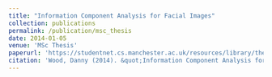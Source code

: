 ```yaml
---
title: "Information Component Analysis for Facial Images"
collection: publications
permalink: /publication/msc_thesis
date: 2014-01-05
venue: 'MSc Thesis'
paperurl: 'https://studentnet.cs.manchester.ac.uk/resources/library/thesis_abstracts/MSc14/FullText/Wood-Danny-fulltext.pdf'
citation: 'Wood, Danny (2014). &quot;Information Component Analysis for Facial Images&quot; <i>MSc Thesis</i>. '
---
```

